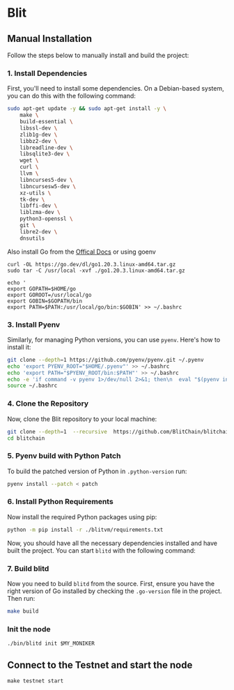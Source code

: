 # Blit

Manual Installation
-------------------

Follow the steps below to manually install and build the project:

### 1\. Install Dependencies

First, you'll need to install some dependencies. On a Debian-based system, you can do this with the following command:

```bash
sudo apt-get update -y && sudo apt-get install -y \
    make \
    build-essential \
    libssl-dev \
    zlib1g-dev \
    libbz2-dev \
    libreadline-dev \
    libsqlite3-dev \
    wget \
    curl \
    llvm \
    libncurses5-dev \
    libncursesw5-dev \
    xz-utils \
    tk-dev \
    libffi-dev \
    liblzma-dev \
    python3-openssl \
    git \
    libre2-dev \
    dnsutils
```

Also install Go from the [Offical Docs](https://go.dev/dl/) or using goenv



```
curl -OL https://go.dev/dl/go1.20.3.linux-amd64.tar.gz
sudo tar -C /usr/local -xvf ./go1.20.3.linux-amd64.tar.gz

echo '
export GOPATH=$HOME/go
export GOROOT=/usr/local/go
export GOBIN=$GOPATH/bin
export PATH=$PATH:/usr/local/go/bin:$GOBIN' >> ~/.bashrc
```

### 3\. Install Pyenv

Similarly, for managing Python versions, you can use `pyenv`. Here's how to install it:

```bash
git clone --depth=1 https://github.com/pyenv/pyenv.git ~/.pyenv
echo 'export PYENV_ROOT="$HOME/.pyenv"' >> ~/.bashrc
echo 'export PATH="$PYENV_ROOT/bin:$PATH"' >> ~/.bashrc
echo -e 'if command -v pyenv 1>/dev/null 2>&1; then\n  eval "$(pyenv init -)"\nfi' >> ~/.bashrc
source ~/.bashrc
```

### 4\. Clone the Repository

Now, clone the Blit repository to your local machine:

```bash
git clone --depth=1  --recursive  https://github.com/BlitChain/blitchain
cd blitchain
```

### 5\. Pyenv build with Python Patch

To build the patched version of Python in `.python-version` run:

```bash
pyenv install --patch < patch
```

### 6\. Install Python Requirements

Now install the required Python packages using pip:


```bash
python -m pip install -r ./blitvm/requirements.txt
```

Now, you should have all the necessary dependencies installed and have built the project. You can start `blitd` with the following command:


### 7\. Build blitd

Now you need to build `blitd` from the source. First, ensure you have the right version of Go installed by checking the `.go-version` file in the project. Then run:

```bash
make build
```


### Init the node


```
./bin/blitd init $MY_MONIKER 
```


## Connect to the Testnet and start the node
```
make testnet start
```



